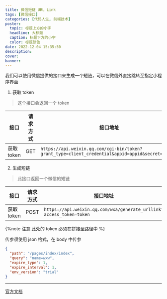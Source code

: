 ```yaml
---
title: 微信短链 URL Link
tags: [微信接口]
categories: [代码人生, 前端技术]
poster:
  topic: 标题上方的小字
  headline: 大标题
  caption: 标题下方的小字
  color: 标题颜色
date: 2022-12-04 15:35:50
description:
cover:
banner:
---
```


我们可以使用微信提供的接口来生成一个短链，可以在微信外直接跳转至指定小程序界面

1. 获取 token

> 这个接口会返回一个 token

| 接口       | 请求方式 | 接口地址                                                                                         |
| ---------- | -------- | ------------------------------------------------------------------------------------------------ |
| 获取 token | GET      | `https://api.weixin.qq.com/cgi-bin/token?grant_type=client_credential&appid=appid&secret=secret` |

2. 生成短链

> 此接口返回一个微信的短链

| 接口       | 请求方式 | 接口地址                                                            |
| ---------- | -------- | ------------------------------------------------------------------- |
| 获取 token | POST     | `https://api.weixin.qq.com/wxa/generate_urllink?access_token=token` |

{%note 注意
此处的 token 必须在拼接至路径中
%}

传参须使用 json 格式，在 body 中传参

```json
{
  "path": "/pages/index/index",
  "query": "name=wxw",
  "expire_type": 1,
  "expire_interval": 1,
  "env_version": "trial"
}
```

---

[官方文档](https://developers.weixin.qq.com/miniprogram/dev/OpenApiDoc/qrcode-link/url-link/generateUrlLink.html)
